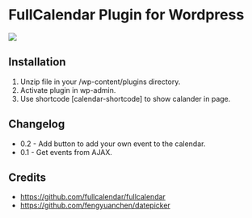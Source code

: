 # FullCalendar Plugin for Wordpress</br>

<img src="https://i.ibb.co/CM4H0WV/calendar.jpg" />

## Installation

1. Unzip file in your /wp-content/plugins directory.
2. Activate plugin in wp-admin.
3. Use shortcode [calendar-shortcode] to show calander in page.

## Changelog

- 0.2 - Add button to add your own event to the calendar.
- 0.1 - Get events from AJAX.

## Credits

- https://github.com/fullcalendar/fullcalendar
- https://github.com/fengyuanchen/datepicker